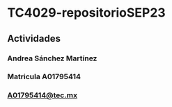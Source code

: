 # TC4029-repositorioSEP23

## Actividades
### Andrea Sánchez Martínez
### Matricula A01795414
### A01795414@tec.mx